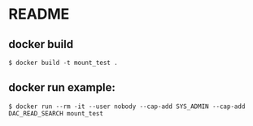 # README

## docker build 
`$ docker build -t mount_test .`

## docker run example:
`$ docker run --rm -it --user nobody --cap-add SYS_ADMIN --cap-add DAC_READ_SEARCH mount_test`
